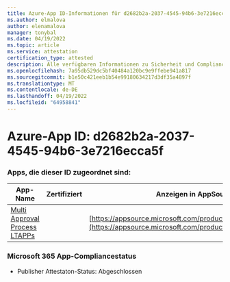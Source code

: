 ```yaml
---
title: Azure-App ID-Informationen für d2682b2a-2037-4545-94b6-3e7216ecca5f
ms.author: elmalova
author: elenamalova
manager: tonybal
ms.date: 04/19/2022
ms.topic: article
ms.service: attestation
certification_type: attested
description: Alle verfügbaren Informationen zu Sicherheit und Compliance für d2682b2a-2037-4545-94b6-3e7216ecca5f.
ms.openlocfilehash: 7a95db529dc5bf40484a120bc9e9ffebe941a817
ms.sourcegitcommit: b1e50c421eeb1b54e99180634217d3df35a4897f
ms.translationtype: MT
ms.contentlocale: de-DE
ms.lasthandoff: 04/19/2022
ms.locfileid: "64958841"
---
```

# <a name="azure-app-id-d2682b2a-2037-4545-94b6-3e7216ecca5f"></a>Azure-App ID: d2682b2a-2037-4545-94b6-3e7216ecca5f


### <a name="apps-associated-with-this-id"></a>Apps, die dieser ID zugeordnet sind:
| **App-Name** | **Zertifiziert** | **Anzeigen in AppSource** |
|--------------|---------------|-----------------------|
| [Multi Approval Process LTAPPs](../forward/WA200003188.md) |  | [https://appsource.microsoft.com/product/office/WA200003188](https://appsource.microsoft.com/product/office/WA200003188) |

### <a name="microsoft-365-app-compliance-status"></a>Microsoft 365 App-Compliancestatus
- Publisher Attestaton-Status: Abgeschlossen
